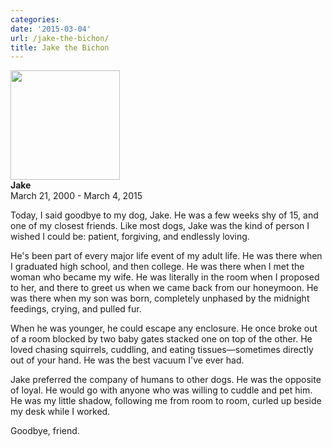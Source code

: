 ```yaml
---
categories:
date: '2015-03-04'
url: /jake-the-bichon/
title: Jake the Bichon
---
```


<p class="text-center"><img src="https://gomakethings.com/wp-content/uploads/2011/02/jake.jpg" width="175" height="175" class="img-circle"><br>
<strong>Jake</strong><br>
<span class="text-muted text-small">March 21, 2000 - March 4, 2015</span><br>
</p>

Today, I said goodbye to my dog, Jake. He was a few weeks shy of 15, and one of my closest friends. Like most dogs, Jake was the kind of person I wished I could be: patient, forgiving, and endlessly loving.

<!--more-->

He's been part of every major life event of my adult life. He was there when I graduated high school, and then college. He was there when I met the woman who became my wife. He was literally in the room when I proposed to her, and there to greet us when we came back from our honeymoon. He was there when my son was born, completely unphased by the midnight feedings, crying, and pulled fur.

When he was younger, he could escape any enclosure. He once broke out of a room blocked by two baby gates stacked one on top of the other. He loved chasing squirrels, cuddling, and eating tissues&mdash;sometimes directly out of your hand. He was the best vacuum I've ever had.

Jake preferred the company of humans to other dogs. He was the opposite of loyal. He would go with anyone who was willing to cuddle and pet him. He was my little shadow, following me from room to room, curled up beside my desk while I worked.

Goodbye, friend.